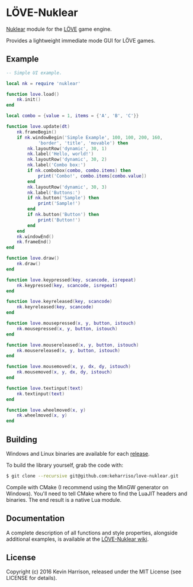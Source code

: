 # LÖVE-Nuklear

[Nuklear](https://github.com/vurtun/nuklear) module for the [LÖVE](https://love2d.org/) game engine.

Provides a lightweight immediate mode GUI for LÖVE games.

## Example
```lua
-- Simple UI example.

local nk = require 'nuklear'

function love.load()
	nk.init()
end

local combo = {value = 1, items = {'A', 'B', 'C'}}

function love.update(dt)
	nk.frameBegin()
	if nk.windowBegin('Simple Example', 100, 100, 200, 160,
			'border', 'title', 'movable') then
		nk.layoutRow('dynamic', 30, 1)
		nk.label('Hello, world!')
		nk.layoutRow('dynamic', 30, 2)
		nk.label('Combo box:')
		if nk.combobox(combo, combo.items) then
			print('Combo!', combo.items[combo.value])
		end
		nk.layoutRow('dynamic', 30, 3)
		nk.label('Buttons:')
		if nk.button('Sample') then
			print('Sample!')
		end
		if nk.button('Button') then
			print('Button!')
		end
	end
	nk.windowEnd()
	nk.frameEnd()
end

function love.draw()
	nk.draw()
end

function love.keypressed(key, scancode, isrepeat)
	nk.keypressed(key, scancode, isrepeat)
end

function love.keyreleased(key, scancode)
	nk.keyreleased(key, scancode)
end

function love.mousepressed(x, y, button, istouch)
	nk.mousepressed(x, y, button, istouch)
end

function love.mousereleased(x, y, button, istouch)
	nk.mousereleased(x, y, button, istouch)
end

function love.mousemoved(x, y, dx, dy, istouch)
	nk.mousemoved(x, y, dx, dy, istouch)
end

function love.textinput(text)
	nk.textinput(text)
end

function love.wheelmoved(x, y)
	nk.wheelmoved(x, y)
end
```

## Building

Windows and Linux binaries are available for each [release](https://github.com/keharriso/love-nuklear/releases).

To build the library yourself, grab the code with:
```sh
$ git clone --recursive git@github.com:keharriso/love-nuklear.git
```

Compile with CMake (I recommend using the MinGW generator on Windows). You'll need to tell CMake where to find the LuaJIT headers and binaries. The end result is a native Lua module.

## Documentation

A complete description of all functions and style properties, alongside additional examples, is available at the [LÖVE-Nuklear wiki](https://github.com/keharriso/love-nuklear/wiki).

## License

Copyright (c) 2016 Kevin Harrison, released under the MIT License (see LICENSE for details).
